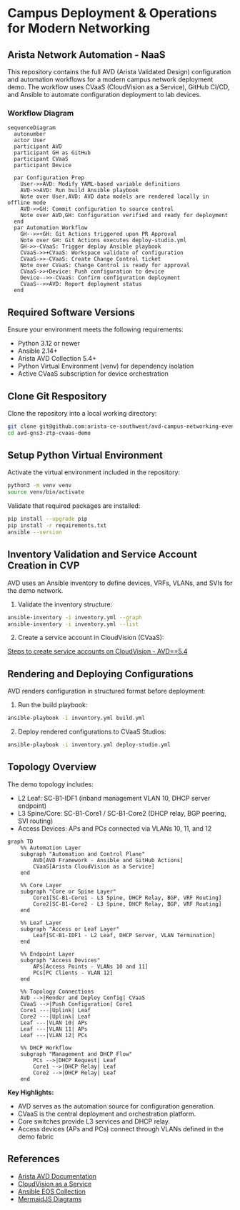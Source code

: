 # Campus Deployment & Operations for Modern Networking

## Arista Network Automation - NaaS

This repository contains the full AVD (Arista Validated Design) configuration and automation workflows for a modern campus network deployment demo. The workflow uses CVaaS (CloudVision as a Service), GitHub CI/CD, and Ansible to automate configuration deployment to lab devices.

### Workflow Diagram

```mermaid
sequenceDiagram
  autonumber
  actor User
  participant AVD
  participant GH as GitHub
  participant CVaaS
  participant Device
  
  par Configuration Prep
    User->>AVD: Modify YAML-based variable definitions
    AVD->>AVD: Run build Ansible playbook
    Note over User,AVD: AVD data models are rendered locally in offline mode
    AVD->>GH: Commit configuration to source control
    Note over AVD,GH: Configuration verified and ready for deployment
  end
  par Automation Workflow
    GH-->>+GH: Git Actions triggered upon PR Approval
    Note over GH: Git Actions executes deploy-studio.yml 
    GH->>-CVaaS: Trigger deploy Ansible playbook
    CVaaS->>+CVaaS: Workspace validate of configuration
    CVaaS->>-CVaaS: Create Change Control ticket
    Note over CVaaS: Change Control is ready for approval
    CVaaS->>+Device: Push configuration to device
    Device-->>-CVaaS: Confirm configuration deployment
    CVaaS-->>AVD: Report deployment status
  end
```

## Required Software Versions

Ensure your environment meets the following requirements:

* Python 3.12 or newer
* Ansible 2.14+
* Arista AVD Collection 5.4+
* Python Virtual Environment (venv) for dependency isolation
* Active CVaaS subscription for device orchestration

## Clone Git Respository

Clone the repository into a local working directory:

```bash
git clone git@github.com:arista-ce-southwest/avd-campus-networking-event-demo.git
cd avd-gns3-ztp-cvaas-demo
```

## Setup Python Virtual Environment

Activate the virtual environment included in the repository:

```bash
python3 -m venv venv
source venv/bin/activate
```

Validate that required packages are installed:

```bash
pip install --upgrade pip
pip install -r requirements.txt
ansible --version
```

## Inventory Validation and Service Account Creation in CVP

AVD uses an Ansible inventory to define devices, VRFs, VLANs, and SVIs for the demo network.

1. Validate the inventory structure:

```bash
ansible-inventory -i inventory.yml --graph
ansible-inventory -i inventory.yml --list
```

2. Create a service account in CloudVision (CVaaS):

[Steps to create service accounts on CloudVision - AVD==5.4](https://avd.arista.com/5.4/ansible_collections/arista/avd/roles/cv_deploy/index.html#steps-to-create-service-accounts-on-cloudvision)

## Rendering and Deploying Configurations

AVD renders configuration in structured format before deployment:

1. Run the build playbook:

```bash
ansible-playbook -i inventory.yml build.yml
```

2. Deploy rendered configurations to CVaaS Studios:

```bash
ansible-playbook -i inventory.yml deploy-studio.yml
```

## Topology Overview

The demo topology includes:

* L2 Leaf: SC-B1-IDF1 (inband management VLAN 10, DHCP server endpoint)
* L3 Spine/Core: SC-B1-Core1 / SC-B1-Core2 (DHCP relay, BGP peering, SVI routing)
* Access Devices: APs and PCs connected via VLANs 10, 11, and 12

```mermaid
graph TD
    %% Automation Layer
    subgraph "Automation and Control Plane"
        AVD[AVD Framework - Ansible and GitHub Actions]
        CVaaS[Arista CloudVision as a Service]
    end

    %% Core Layer
    subgraph "Core or Spine Layer"
        Core1[SC-B1-Core1 - L3 Spine, DHCP Relay, BGP, VRF Routing]
        Core2[SC-B1-Core2 - L3 Spine, DHCP Relay, BGP, VRF Routing]
    end

    %% Leaf Layer
    subgraph "Access or Leaf Layer"
        Leaf[SC-B1-IDF1 - L2 Leaf, DHCP Server, VLAN Termination]
    end

    %% Endpoint Layer
    subgraph "Access Devices"
        APs[Access Points - VLANs 10 and 11]
        PCs[PC Clients - VLAN 12]
    end

    %% Topology Connections
    AVD -->|Render and Deploy Config| CVaaS
    CVaaS -->|Push Configuration| Core1
    Core1 ---|Uplink| Leaf
    Core2 ---|Uplink| Leaf
    Leaf ---|VLAN 10| APs
    Leaf ---|VLAN 11| APs
    Leaf ---|VLAN 12| PCs

    %% DHCP Workflow
    subgraph "Management and DHCP Flow"
        PCs -->|DHCP Request| Leaf
        Core1 -->|DHCP Relay| Leaf
        Core2 -->|DHCP Relay| Leaf
    end

```

**Key Highlights:**

* AVD serves as the automation source for configuration generation.
* CVaaS is the central deployment and orchestration platform.
* Core switches provide L3 services and DHCP relay.
* Access devices (APs and PCs) connect through VLANs defined in the demo fabric

## References

* [Arista AVD Documentation](https://avd.arista.com/)
* [CloudVision as a Service](https://www.arista.com/en/products/cloudvision)
* [Ansible EOS Collection](https://docs.ansible.com/ansible/latest/collections/arista/eos/index.html)
* [MermaidJS Diagrams](https://mermaid.js.org/)
